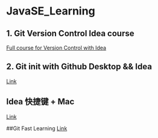 # JavaSE_Learning

## 1. Git Version Control Idea course

<a href="https://www.bilibili.com/video/BV1na411v7gS/?spm_id_from=333.788.recommend_more_video.1&vd_source=f7b1e3f4e5a749808b3cdf3250e641c7
">Full course for Version Control with Idea</a>


## 2. Git init with Github Desktop && Idea 

<a href="https://www.bilibili.com/video/BV1m14y1W7BS/?spm_id_from=333.337.search-card.all.click&vd_source=f7b1e3f4e5a749808b3cdf3250e641c7">Link</a>


## Idea 快捷键 + Mac
<a href="https://cloud.tencent.com/developer/article/1796448">Link</a>

##Git Fast Learning
<a href="https://lijunyi.xyz/blogs/other/2021/11/111101.html#%E6%A0%87%E7%AD%BE%F0%9F%8E%8B">Link</a>
